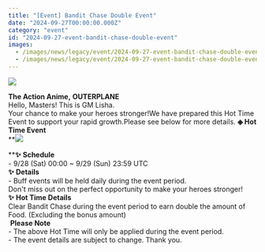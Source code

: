 ```yaml
---
title: "[Event] Bandit Chase Double Event"
date: "2024-09-27T00:00:00.000Z"
category: "event"
id: "2024-09-27-event-bandit-chase-double-event"
images:
  - /images/news/legacy/event/2024-09-27-event-bandit-chase-double-event/6c42148b8c1d4cabad33dfc28815213e.webp
  - /images/news/legacy/event/2024-09-27-event-bandit-chase-double-event/8c0714c660d941ec8e9a4837af096290.webp
---
```


![](/images/news/legacy/event/2024-09-27-event-bandit-chase-double-event/6c42148b8c1d4cabad33dfc28815213e.webp)  

**The Action Anime,** **OUTERPLANE**  
Hello, Masters! This is GM Lisha.  
Your chance to make your heroes stronger!We have prepared this Hot Time Event to support your rapid growth.Please see below for more details. **◈ Hot Time Event**  
**![](/images/news/legacy/event/2024-09-27-event-bandit-chase-double-event/8c0714c660d941ec8e9a4837af096290.webp)  
  
****✨** **Schedule**  
\- 9/28 (Sat) 00:00 ~ 9/29 (Sun) 23:59 UTC  
**✨** **Details**  
\- Buff events will be held daily during the event period.  
Don't miss out on the perfect opportunity to make your heroes stronger!**✨** **Hot Time Details**  
Clear Bandit Chase during the event period to earn double the amount of Food. (Excluding the bonus amount)  
 **Please Note**  
\- The above Hot Time will only be applied during the event period.  
\- The event details are subject to change. Thank you.
